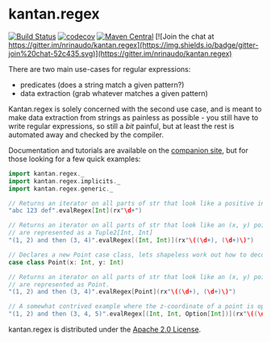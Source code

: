 # kantan.regex

[![Build Status](https://travis-ci.org/nrinaudo/kantan.regex.svg?branch=master)](https://travis-ci.org/nrinaudo/kantan.regex)
[![codecov](https://codecov.io/gh/nrinaudo/kantan.regex/branch/master/graph/badge.svg)](https://codecov.io/gh/nrinaudo/kantan.regex)
[![Maven Central](https://maven-badges.herokuapp.com/maven-central/com.nrinaudo/kantan.regex_2.11/badge.svg)](https://maven-badges.herokuapp.com/maven-central/com.nrinaudo/kantan.regex_2.11)
[![Join the chat at https://gitter.im/nrinaudo/kantan.regex](https://img.shields.io/badge/gitter-join%20chat-52c435.svg)](https://gitter.im/nrinaudo/kantan.regex)

There are two main use-cases for regular expressions:

* predicates (does a string match a given pattern?)
* data extraction (grab whatever matches a given pattern)

Kantan.regex is solely concerned with the second use case, and is meant to make data extraction from strings as
painless as possible - you still have to write regular expressions, so still a *bit* painful, but at least the rest
is automated away and checked by the compiler.

Documentation and tutorials are available on the [companion site](https://nrinaudo.github.io/kantan.regex/), but for
those looking for a few quick examples:

```scala
import kantan.regex._
import kantan.regex.implicits._
import kantan.regex.generic._

// Returns an iterator on all parts of str that look like a positive integer
"abc 123 def".evalRegex[Int](rx"\d+")

// Returns an iterator on all parts of str that look like an (x, y) point. Points
// are represented as a Tuple2[Int, Int]
"(1, 2) and then (3, 4)".evalRegex[(Int, Int)](rx"\((\d+), (\d+)\)")

// Declares a new Point case class, lets shapeless work out how to decode for it.
case class Point(x: Int, y: Int)

// Returns an iterator on all parts of str that look like an (x, y) point. Points
// are represented as Point.
"(1, 2) and then (3, 4)".evalRegex[Point](rx"\((\d+), (\d+)\)")

// A somewhat contrived example where the z-coordinate of a point is optional:
"(1, 2) and then (3, 4, 5)".evalRegex[(Int, Int, Option[Int])](rx"\((\d+), (\d+)(?:, (\d+))?\)")
```

kantan.regex is distributed under the [Apache 2.0 License](https://www.apache.org/licenses/LICENSE-2.0.html).
